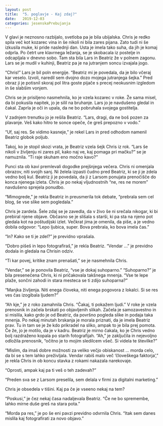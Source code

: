 ```yaml
---
layout: post
title:  "5. poglavje - Kaj zdaj?"
date:   2019-12-03
categories: jesenskaPrebujanja
---
```

V glavi je neznosno razbijalo, svetloba pa je bila ubijalska. Chris je redko spila več kot kozarec vina in še nikoli ni bila zares pijana. Zato tudi ni še izkusila muke, ki pride naslednji dan. Usta je imela tako suha, da jih je komaj odprla. Po četrt ure klavrnega ležanja, se je skobacala iz postelje in odcapljala v dnevno sobo. Tam sta bila Lars in Beatriz že v polnem zagonu. Lars se je mudil v kuhinji, Beatriz pa je na jutranjem soncu izvajala jogo. 

“Chris!” Lars je bil poln energije. “Beatriz mi je povedala, da je bilo včeraj kar veselo. Izvoli, naredil sem dvojno dozo mojega jutranjega šejka.” Pred obraz ji je potisnil skoraj pol litra goste pijače s precej neokusnim izgledom in še slabšim vonjem. 

Chris se je prisiljeno nasmehnila, ko je vzela kozarec v roke. Že sama misel, da bi pokusila napitek, jo je silil na bruhanje. Lars jo je navdušeno gledal in čakal. Zaprla je oči in upala, da ne bo pobruhala svojega gostitelja. 

V zadnjem trenutku jo je rešila Beatriz. “Lars, dragi, da ne boš pozen za plavanje. Veš kako hitro te sonce opeče, če greš prepozno v vodo.”

“Uf, saj res. Se vidimo kasneje,” je rekel Lars in pred odhodom namenil Beatriz globok poljub.

Takoj, ko je stopil skozi vrata, je Beatriz vzela šejk Chris iz rok. “Lars še nikoli v življenju ni zares pil, kako naj ve, kaj pomaga pri mačku?” se je namuznila. “Ti raje skuham eno močno kavo?”

Punci sta ob kavi premlevali dogodke prejšnjega večera. Chris ni omenjala obrazov, niti svojih sanj. Ni želela izpasti čudno pred Beatriz, ki se ji je zdela vedno bolj kul. Beatriz ji je povedala, da ji z Larsom ponujata prenočišče do konca njenega izleta. Chris je po nekaj vljudnostnih “ne, res ne morem” navdušeno sprejela ponudbo. 

“Mimogrede,” je rekla Beatriz in preusmerila tok debate, “prebrala sem cel blog, še vse slike sem pogledala.”

Chris je zardela. Šele zdaj se je zavedla, da v živo še ni srečala nikogar, ki bi prebiral njene objave. Občasno se je slišala s starši, ki pa sta na njeno pot gledala kot na poštudijski izlet. Večkrat jima je omenila, da piše, a je vedno dobila odgovor: “Lepo ljubica, super. Bova prebrala, ko bova imela čas.” 

“In? Kako se ti je zdel?” je previdno vprašala.

“Dobro pišeš in lepo fotografiraš,” je rekla Beatriz. “Vendar ...” je previdno dodala in gledala na Chrisin odziv. 

“Ti kar povej, kritike znam prenašati,” se je nasmehnila Chris.

“Vendar,” se je ponovila Beatriz, “vse je dokaj suhoparno.”
“Suhoparno?” je bila presenečena Chris, ki ni pričakovala takšnega mnenja. “Vse te lepe plaže, sončni zahodi in stara mesteca se ti zdijo suhoparna?”

“Manjka življenja. Niti enega človeka, niti enega pogovora z lokalci. Si se res ves čas izogibala ljudem?”

“Ah kje,” je z roko zamahnila Chris. “Čakaj, ti pokažem ljudi.” V roke je vzela prenosnik in začela brskati po objavljenih slikah. Začela je samozavestno in si mislila, kako grdo je od Beatriz, da površno pogleda slike in podaja taka mnenja. Po nekaj minutah brskanja je morala priznati, da je imela Beatriz prav. Tu in tam se je že kdo prikradel na sliko, ampak to je bila prej pomota. Če že, jo je motilo, da je v kadru. Beatriz je mirno čakala, ko je Chris vedno bolj razdraženo kopala po starih fotografijah.  “Ah,” je zaključila in nejevoljno odložila prenosnik, “očitno je to mojim sledilcem všeč. Si videla te številke?”

“Mislim, da imaš dobre možnosti za veliko večjo obiskanost  … morda celo, da bi se s tem lahko preživljala. Vendar rabiš malo več ‘človeškega faktorja’,” je rekla Chris in ob koncu stavka z rokami nakazala narekovaje.

“Oprosti, ampak kaj pa ti veš o teh zadevah?”

“Preden sva se z Larsom preselila, sem delala v firmi za digitalni marketing.”

Chris je obsedela v tišini. Kaj pa če je vseeno nekaj na tem?

“Poskusi,” je čez nekaj časa nadaljevala Beatriz. “Če ne bo spremembe, lahko mirne duše greš na stara pota.”

“Morda pa res,” je po še eni pavzi previdno odvrnila Chris. “Itak sem danes mislila kaj fotografirati za novo objavo.”
